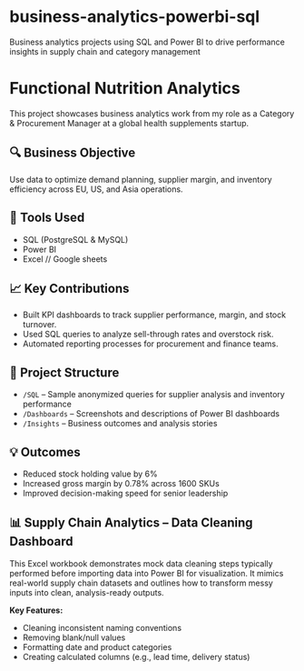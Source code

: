 # business-analytics-powerbi-sql
Business analytics projects using SQL and Power BI to drive performance insights in supply chain and category management

# Functional Nutrition Analytics

This project showcases business analytics work from my role as a Category & Procurement Manager at a global health supplements startup.

## 🔍 Business Objective
Use data to optimize demand planning, supplier margin, and inventory efficiency across EU, US, and Asia operations.

## 🧰 Tools Used
- SQL (PostgreSQL & MySQL)
- Power BI
- Excel // Google sheets

## 📈 Key Contributions
- Built KPI dashboards to track supplier performance, margin, and stock turnover.
- Used SQL queries to analyze sell-through rates and overstock risk.
- Automated reporting processes for procurement and finance teams.

## 📁 Project Structure
- `/SQL` – Sample anonymized queries for supplier analysis and inventory performance  
- `/Dashboards` – Screenshots and descriptions of Power BI dashboards  
- `/Insights` – Business outcomes and analysis stories

## 💡 Outcomes
- Reduced stock holding value by 6%  
- Increased gross margin by 0.78% across 1600 SKUs  
- Improved decision-making speed for senior leadership


## 📊 Supply Chain Analytics – Data Cleaning Dashboard

This Excel workbook demonstrates mock data cleaning steps typically performed before importing data into Power BI for visualization. It mimics real-world supply chain datasets and outlines how to transform messy inputs into clean, analysis-ready outputs.

**Key Features:**
- Cleaning inconsistent naming conventions
- Removing blank/null values
- Formatting date and product categories
- Creating calculated columns (e.g., lead time, delivery status)

